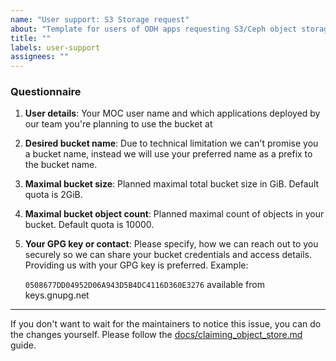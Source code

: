 ```yaml
---
name: "User support: S3 Storage request"
about: "Template for users of ODH apps requesting S3/Ceph object storage."
title: ""
labels: user-support
assignees: ""
---
```


### Questionnaire

1. **User details**:
   Your MOC user name and which applications deployed by our team you're planning to use the bucket at

2. **Desired bucket name**:
   Due to technical limitation we can't promise you a bucket name, instead we will use your preferred name as a prefix to the bucket name.

3. **Maximal bucket size**:
   Planned maximal total bucket size in GiB. Default quota is 2GiB.

4. **Maximal bucket object count**:
   Planned maximal count of objects in your bucket. Default quota is 10000.

5. **Your GPG key or contact**:
   Please specify, how we can reach out to you securely so we can share your bucket credentials and access details. Providing us with your GPG key is preferred. Example:

   `0508677DD04952D06A943D5B4DC4116D360E3276` available from keys.gnupg.net

---

If you don't want to wait for the maintainers to notice this issue, you can do the changes yourself. Please follow the [docs/claiming_object_store.md](https://github.com/operate-first/support/blob/main/docs/claiming_object_store.md) guide.
